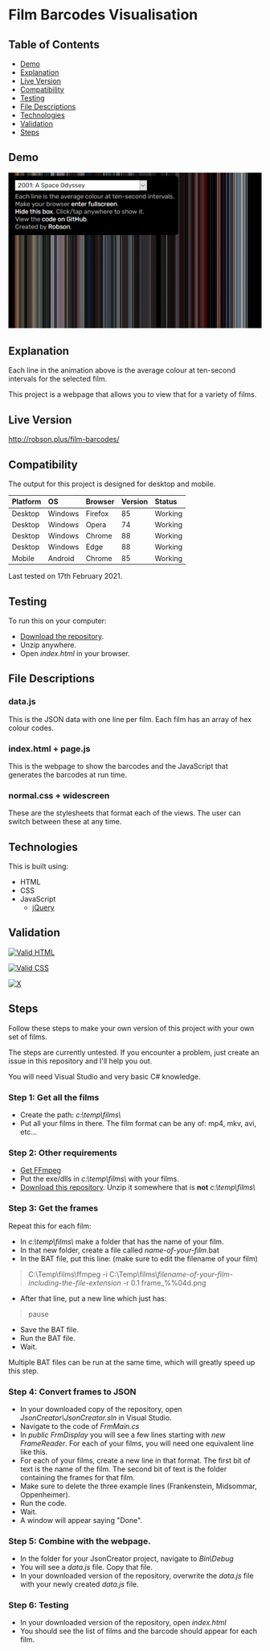 # Film Barcodes Visualisation

## Table of Contents

 * [Demo](#demo)
 * [Explanation](#explanation)
 * [Live Version](#live-version)
 * [Compatibility](#compatibility)
 * [Testing](#testing) 
 * [File Descriptions](#file-descriptions)
 * [Technologies](#technologies)
 * [Validation](#validation)
 * [Steps](#steps)

## Demo

![Demo](https://raw.githubusercontent.com/Robson/Film-Barcodes-Visualisation/master/Demo.gif)

## Explanation

Each line in the animation above is the average colour at ten-second intervals for the selected film.

This project is a webpage that allows you to view that for a variety of films.

## Live Version

http://robson.plus/film-barcodes/

## Compatibility

The output for this project is designed for desktop and mobile.

| Platform | OS      | Browser          | Version | Status  |
| :------- | :------ | :--------------- | :------ | :------ |
| Desktop  | Windows | Firefox          | 85      | Working |
| Desktop  | Windows | Opera            | 74      | Working |
| Desktop  | Windows | Chrome           | 88      | Working |
| Desktop  | Windows | Edge             | 88      | Working |
| Mobile   | Android | Chrome           | 85      | Working |

Last tested on 17th February 2021.

## Testing

To run this on your computer:
 * [Download the repository](https://github.com/Robson/Film-Barcodes-Visualisation/archive/master.zip).
 * Unzip anywhere.
 * Open *index.html* in your browser.

## File Descriptions

### data.js

This is the JSON data with one line per film. Each film has an array of hex colour codes.

### index.html + page.js

This is the webpage to show the barcodes and the JavaScript that generates the barcodes at run time.

### normal.css + widescreen

These are the stylesheets that format each of the views. The user can switch between these at any time.
 
## Technologies

This is built using:
 * HTML
 * CSS
 * JavaScript
   * <a href="https://github.com/jquery/jquery">jQuery</a>

## Validation
   
<a href="https://validator.w3.org/nu/?doc=https%3A%2F%2Frobson.plus%2Ffilm-barcodes%2F"><img src="https://www.w3.org/Icons/valid-html401-blue" alt="Valid HTML" /></a>

<a href="http://jigsaw.w3.org/css-validator/validator?uri=https%3A%2F%2Frobson.plus%2Ffilm-barcodes%2Fwidescreen.css&profile=css3svg&usermedium=all&warning=1"><img src="https://jigsaw.w3.org/css-validator/images/vcss-blue" alt="Valid CSS" /></a>

[![X](https://www.codefactor.io/repository/GitHub/robson/Film-Barcodes-Visualisation/badge?style=flat-square)](https://www.codefactor.io/repository/GitHub/robson/Film-Barcodes-Visualisation)

## Steps

Follow these steps to make your own version of this project with your own set of films.

The steps are currently untested. If you encounter a problem, just create an issue in this repository and I'll help you out.

You will need Visual Studio and very basic C# knowledge.

### Step 1: Get all the films

 * Create the path: *c:\temp\films\\*
 * Put all your films in there. The film format can be any of: mp4, mkv, avi, etc...

### Step 2: Other requirements

 * [Get FFmpeg](https://ffmpeg.org/)
 * Put the exe/dlls in *c:\temp\films\\* with your films.
 * [Download this repository](https://codeload.github.com/Robson/Film-Barcodes-Visualisation/zip/refs/heads/main). Unzip it somewhere that is **not** *c:\temp\films\\*

### Step 3: Get the frames

Repeat this for each film:

 * In *c:\temp\films\\* make a folder that has the name of your film.
 * In that new folder, create a file called *name-of-your-film*.bat 
 * In the BAT file, put this line: (make sure to edit the filename of your film)
 > C:\Temp\films\ffmpeg -i C:\Temp\films\\*filename-of-your-film-including-the-file-extension* -r 0.1 frame_%%04d.png
 * After that line, put a new line which just has:
 > pause
 * Save the BAT file.
 * Run the BAT file.
 * Wait.

Multiple BAT files can be run at the same time, which will greatly speed up this step.

### Step 4: Convert frames to JSON

 * In your downloaded copy of the repository, open *JsonCreator\JsonCreator.sln* in Visual Studio.
 * Navigate to the code of *FrmMain.cs*
 * In *public FrmDisplay* you will see a few lines starting with *new FrameReader*. For each of your films, you will need one equivalent line like this.
 * For each of your films, create a new line in that format. The first bit of text is the name of the film. The second bit of text is the folder containing the frames for that film.
 * Make sure to delete the three example lines (Frankenstein, Midsommar, Oppenheimer).
 * Run the code.
 * Wait.
 * A window will appear saying "Done".
 
### Step 5: Combine with the webpage.

 * In the folder for your JsonCreator project, navigate to *Bin\Debug*
 * You will see a *data.js* file. Copy that file.
 * In your downloaded version of the repository, overwrite the *data.js* file with your newly created *data.js* file.
 
### Step 6: Testing

 * In your downloaded version of the repository, open *index.html*
 * You should see the list of films and the barcode should appear for each film.

